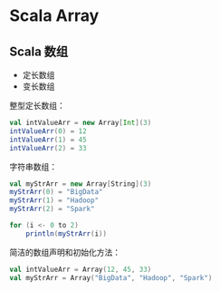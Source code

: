 
# Scala Array

## Scala 数组

* 定长数组
* 变长数组

整型定长数组：

```scala
val intValueArr = new Array[Int](3)
intValueArr(0) = 12
intValueArr(1) = 45
intValueArr(2) = 33
```

字符串数组：

```scala
val myStrArr = new Array[String](3)
myStrArr(0) = "BigData"
myStrArr(1) = "Hadoop"
myStrArr(2) = "Spark"

for (i <- 0 to 2)
	println(myStrArr(i))
```

简洁的数组声明和初始化方法：

```scala
val intValueArr = Array(12, 45, 33)
val myStrArr = Array("BigData", "Hadoop", "Spark")
```

